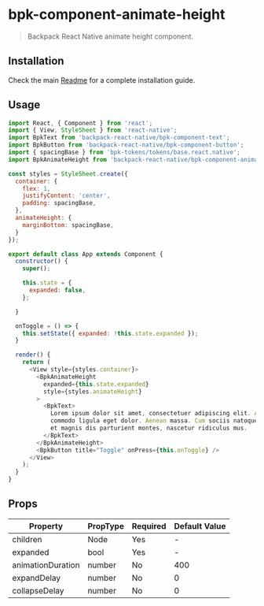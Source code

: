 # bpk-component-animate-height

> Backpack React Native animate height component.

## Installation

Check the main [Readme](https://github.com/skyscanner/backpack-react-native#usage) for a complete installation guide.

## Usage

```js
import React, { Component } from 'react';
import { View, StyleSheet } from 'react-native';
import BpkText from 'backpack-react-native/bpk-component-text';
import BpkButton from 'backpack-react-native/bpk-component-button';
import { spacingBase } from 'bpk-tokens/tokens/base.react.native';
import BpkAnimateHeight from 'backpack-react-native/bpk-component-animate-height';

const styles = StyleSheet.create({
  container: {
    flex: 1,
    justifyContent: 'center',
    padding: spacingBase,
  },
  animateHeight: {
    marginBottom: spacingBase,
  }
});

export default class App extends Component {
  constructor() {
    super();

    this.state = {
      expanded: false,
    };

  }

  onToggle = () => {
    this.setState({ expanded: !this.state.expanded });
  }

  render() {
    return (
      <View style={styles.container}>
        <BpkAnimateHeight
          expanded={this.state.expanded}
          style={styles.animateHeight}
        >
          <BpkText>
            Lorem ipsum dolor sit amet, consectetuer adipiscing elit. Aenean
            commodo ligula eget dolor. Aenean massa. Cum sociis natoque penatibus
            et magnis dis parturient montes, nascetur ridiculus mus.
          </BpkText>
        </BpkAnimateHeight>
        <BpkButton title="Toggle" onPress={this.onToggle} />
      </View>
    );
  }
}
```

## Props

| Property          | PropType | Required | Default Value |
| ----------------- | -------- | -------- | ------------- |
| children          | Node     | Yes      | -             |
| expanded          | bool     | Yes      | -             |
| animationDuration | number   | No       | 400           |
| expandDelay       | number   | No       | 0             |
| collapseDelay     | number   | No       | 0             |
